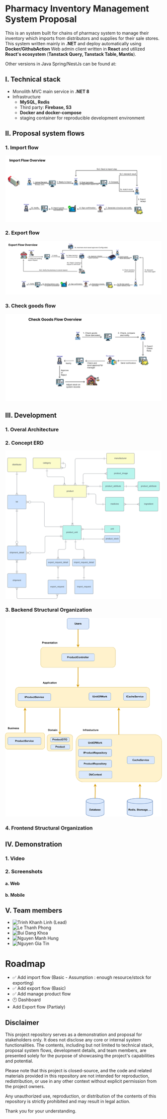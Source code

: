 # Pharmacy Inventory Management System Proposal
This is an system built for chains of pharmacy system to manage their inventory which imports from distributors and supplies for their sale stores.
This system written mainly in **.NET** and deploy automatically using **Docker/GithubAction**
Web admin client written in **React** and utilized **React's ecosystem** (**Tanstack Query, Tanstack Table, Mantis**).


Other versions in Java Spring/NestJs can be found at:

## I. Technical stack

- Monolith MVC main service in **.NET 8**
- Infrastructure
  - **MySQL, Redis**
  - Third party: **Firebase, S3**
  - **Docker and docker-compose**
  - staging container for reproducible development environment
## II. Proposal system flows
### 1. Import flow 

![import_flow](docs/import-flow.svg)
### 2. Export flow
![export_flow](docs/export-flow.svg)
### 3. Check goods flow
![check-good](docs/check-good.svg)
## III. Development

### 1. Overal Architecture
### 2. Concept ERD
![erd](docs/erd.svg)
### 3. Backend Structural Organization
![be-structural](docs/be-structure.drawio.svg)
### 4. Frontend Structural Organization

## IV. Demonstration
### 1. Video

### 2. Screenshots
#### a. Web
#### b. Mobile

## V. Team members
- ![Trinh Khanh Linh (Lead)](https://github.com/khanhlinh2601)
- ![Le Thanh Phong](https://github.com/xWyvernPx)
- ![Bui Dang Khoa](https://github.com/buidangkhoa05)
- ![Nguyen Manh Hung](https://github.com/jinergenkai)
- ![Nguyen Gia Tin](https://github.com/YatinCyber)
# Roadmap

- ✅ Add import flow (Basic - Assumption : enough resource/stock for exporting)
- ✅ Add export flow  (Basic)
- ✅ Add manage product flow
- 🕛 Dashboard
- Add Export flow (Partialy)
## Disclaimer
This project repository serves as a demonstration and proposal for stakeholders only. It does not disclose any core or internal system functionalities. The contents, including but not limited to technical stack, proposal system flows, development details, and team members, are presented solely for the purpose of showcasing the project's capabilities and potential.

Please note that this project is closed-source, and the code and related materials provided in this repository are not intended for reproduction, redistribution, or use in any other context without explicit permission from the project owners.

Any unauthorized use, reproduction, or distribution of the contents of this repository is strictly prohibited and may result in legal action.

Thank you for your understanding.

